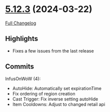 # [5.12.3](https://github.com/WeakAuras/WeakAuras2/tree/5.12.3) (2024-03-22)

[Full Changelog](https://github.com/WeakAuras/WeakAuras2/compare/5.12.1...5.12.3)

## Highlights

 - Fixes a few issues from the last release 

## Commits

InfusOnWoW (4):

- AutoHide: Automatically set expirationTime
- Fix ordering of region creation
- Cast Trigger: Fix inverse setting autoHide
- Item Cooldowns: Adjust to changed retail api

